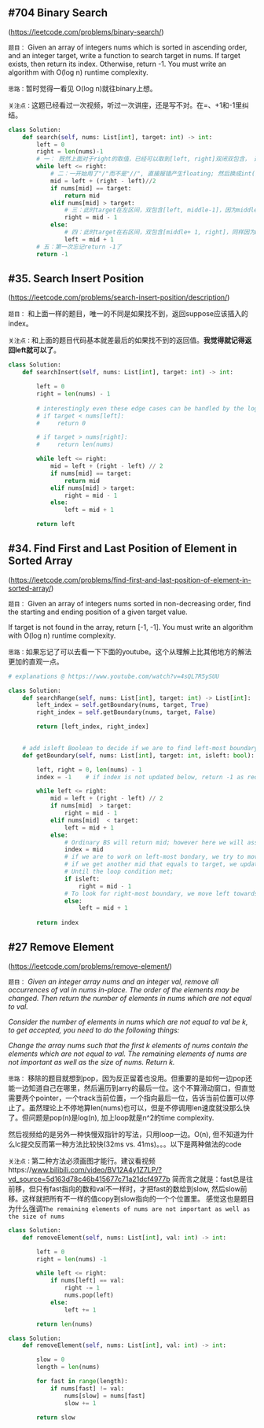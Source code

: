 ## #704 Binary Search 
(https://leetcode.com/problems/binary-search/)

`题目：`
Given an array of integers nums which is sorted in ascending order, and an integer target, write a function to search target in nums. If target exists, then return its index. Otherwise, return -1.
You must write an algorithm with O(log n) runtime complexity.

`思路：`暂时觉得一看见 O(log n)就往binary上想。

`关注点：`这题已经看过一次视频，听过一次讲座，还是写不对。在=、+1和-1里纠结。 

```python
class Solution:
    def search(self, nums: List[int], target: int) -> int:
        left = 0
        right = len(nums)-1  
        # 一： 既然上面对于right的取值，已经可以取到[left, right]双闭双包含， 这里就应该加等号。可以想到特殊情况如只有1个number，两个index必然重合
        while left <= right:
            # 二：一开始用了"/"而不是"//", 直接报错产生floating; 然后换成int(), 最后换成答案里的//。这个两个应该都是向下取整，结果是一样的。
            mid = left + (right - left)//2
            if nums[mid] == target:
                return mid
            elif nums[mid] > target:
                # 三：此时target在左区间，双包含[left, middle-1]，因为middle已经看过了，直接看到middle左边一个数就可以了。 
                right = mid - 1 
            else:
                # 四：此时target在右区间，双包含[middle+ 1, right]，同样因为middle已经看过了，直接看到middle右边一个数就可以了。
                left = mid + 1
        # 五：第一次忘记return -1了
        return -1
```
## #35. Search Insert Position
(https://leetcode.com/problems/search-insert-position/description/)

`题目：`
和上面一样的题目，唯一的不同是如果找不到，返回suppose应该插入的index。

`关注点：`和上面的题目代码基本就差最后的如果找不到的返回值。**我觉得就记得返回left就可以了**。

```python
class Solution:
    def searchInsert(self, nums: List[int], target: int) -> int:

        left = 0
        right = len(nums) - 1
        
        # interestingly even these edge cases can be handled by the logic below which returns left
        # if target < nums[left]:
        #     return 0

        # if target > nums[right]:
        #     return len(nums)

        while left <= right: 
            mid = left + (right - left) // 2
            if nums[mid] == target: 
                return mid
            elif nums[mid] > target:
                right = mid - 1
            else:
                left = mid + 1

        return left
```
## #34. Find First and Last Position of Element in Sorted Array
(https://leetcode.com/problems/find-first-and-last-position-of-element-in-sorted-array/)

`题目：`
Given an array of integers nums sorted in non-decreasing order, find the starting and ending position of a given target value.

If target is not found in the array, return [-1, -1]. You must write an algorithm with O(log n) runtime complexity.

`思路：`如果忘记了可以去看一下下面的youtube。这个从理解上比其他地方的解法更加的直观一点。

```python
# explanations @ https://www.youtube.com/watch?v=4sQL7R5ySUU

class Solution:
    def searchRange(self, nums: List[int], target: int) -> List[int]:
        left_index = self.getBoundary(nums, target, True)
        right_index = self.getBoundary(nums, target, False)

        return [left_index, right_index]
    

    # add isleft Boolean to decide if we are to find left-most boundary or right
    def getBoundary(self, nums: List[int], target: int, isleft: bool):

        left, right = 0, len(nums) - 1
        index = -1    # if index is not updated below, return -1 as required

        while left <= right:
            mid = left + (right - left) // 2
            if nums[mid]  > target:
                right = mid - 1
            elif nums[mid]  < target:
                left = mid + 1
            else:
                # Ordinary BS will return mid; however here we will assign mid value to index, and keep looking from here
                index = mid
                # if we are to work on left-most bondary, we try to move the right towards left, and get into loop again. 
                # if we get another mid that equals to target, we update index above; otherwise keep the previous index value;
                # Until the loop condition met; 
                if isleft:
                    right = mid - 1
                # To look for right-most boundary, we move left towards right
                else:
                    left = mid + 1
        
        return index 
```

## #27 Remove Element 
(https://leetcode.com/problems/remove-element/)

`题目：`
_Given an integer array nums and an integer val, remove all occurrences of val in nums in-place. The order of the elements may be changed. Then return the number of elements in nums which are not equal to val._

_Consider the number of elements in nums which are not equal to val be k, to get accepted, you need to do the following things:_

_Change the array nums such that the first k elements of nums contain the elements which are not equal to val. The remaining elements of nums are not important as well as the size of nums.
Return k._

`思路：` 移除的题目就想到pop，因为反正留着也没用。但重要的是如何一边pop还能一边知道自己在哪里，然后遍历到arry的最后一位。这个不算滑动窗口，但直觉需要两个pointer，一个track当前位置，一个指向最后一位，告诉当前位置可以停止了。虽然理论上不停地算len(nums)也可以，但是不停调用len速度就没那么快了。但问题是pop(n)是log(n), 加上loop就是n^2的time complexity. 

然后视频给的是另外一种快慢双指针的写法，只用loop一边。O(n), 但不知道为什么lc提交反而第一种方法比较快(32ms vs. 41ms)。。。以下是两种做法的code


`关注点：`第二种方法必须画图才能行。建议看视频https://www.bilibili.com/video/BV12A4y1Z7LP/?vd_source=5d163d78c46b415677c71a21dcf4977b
简而言之就是：fast总是往前移，但只有fast指向的数和val不一样时，才把fast的数给到slow, 然后slow前移。这样就把所有不一样的值copy到slow指向的一个个位置里。
感觉这也是题目为什么强调`The remaining elements of nums are not important as well as the size of nums`

```python
class Solution:
    def removeElement(self, nums: List[int], val: int) -> int:

        left = 0
        right = len(nums) -1 

        while left <= right:
            if nums[left] == val:
                right -= 1
                nums.pop(left)
            else:
                left += 1

        return len(nums)
```

```python
class Solution:
    def removeElement(self, nums: List[int], val: int) -> int:

        slow = 0
        length = len(nums)

        for fast in range(length):
            if nums[fast] != val:
                nums[slow] = nums[fast]
                slow += 1
        
        return slow
```
